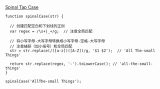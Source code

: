 [Spinal Tap Case](https://www.freecodecamp.com/challenges/spinal-tap-case)

    function spinalCase(str) {
    
      // 创建匹配空白和下划线的正则
      var regex = /\s+|_+/g;  // 注意全局匹配
      
      // 将小写字母-大写字母转换成小写字母-空格-大写字母
      // 注意捕获（加小括号）和全局匹配
      str = str.replace(/([a-z])([A-Z])/g, '$1 $2');  // 'All The-small Things'
      
      return str.replace(regex, '-').toLowerCase(); // 'all-the-small-things'
    }
    
    spinalCase('AllThe-small Things');